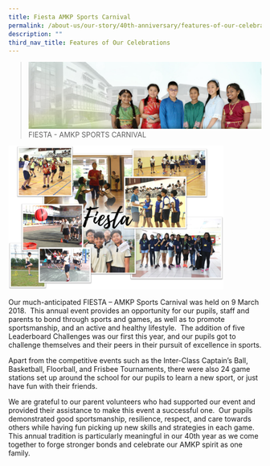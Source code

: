 ```yaml
---
title: Fiesta AMKP Sports Carnival
permalink: /about-us/our-story/40th-anniversary/features-of-our-celebrations/fiesta-amkp-sports-carnival/
description: ""
third_nav_title: Features of Our Celebrations
---
```

> ![](/images/About%20Us/banner2-with%20bg.jpg)
> FIESTA - AMKP SPORTS CARNIVAL


<img src="/images/About%20Us/40th%20Anniversary/Fiesta.png"  
     style="width:85%">


Our much-anticipated FIESTA – AMKP Sports Carnival was held on 9 March 2018.  This annual event provides an opportunity for our pupils, staff and parents to bond through sports and games, as well as to promote sportsmanship, and an active and healthy lifestyle.  The addition of five Leaderboard Challenges was our first this year, and our pupils got to challenge themselves and their peers in their pursuit of excellence in sports.

Apart from the competitive events such as the Inter-Class Captain’s Ball, Basketball, Floorball, and Frisbee Tournaments, there were also 24 game stations set up around the school for our pupils to learn a new sport, or just have fun with their friends.

We are grateful to our parent volunteers who had supported our event and provided their assistance to make this event a successful one.  Our pupils demonstrated good sportsmanship, resilience, respect, and care towards others while having fun picking up new skills and strategies in each game.  This annual tradition is particularly meaningful in our 40th year as we come together to forge stronger bonds and celebrate our AMKP spirit as one family.